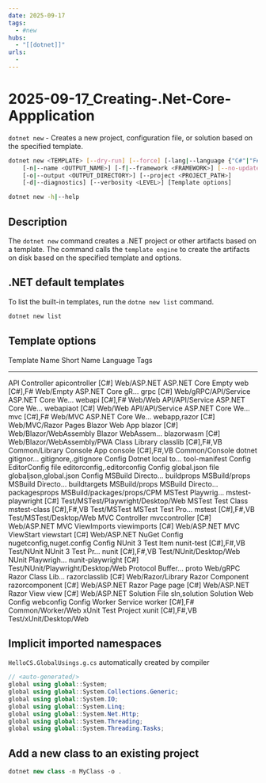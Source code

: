 ```yaml
---
date: 2025-09-17
tags:
  - #new
hubs:
  - "[[dotnet]]"
urls:
  -
---
```

# 2025-09-17_Creating-.Net-Core-Appplication

`dotnet new` - Creates a new project, configuration file, or solution based on the specified template.

```sh
dotnet new <TEMPLATE> [--dry-run] [--force] [-lang|--language {"C#"|"F#"|VB}]
    [-n|--name <OUTPUT_NAME>] [-f|--framework <FRAMEWORK>] [--no-update-check]
    [-o|--output <OUTPUT_DIRECTORY>] [--project <PROJECT_PATH>]
    [-d|--diagnostics] [--verbosity <LEVEL>] [Template options]

dotnet new -h|--help
```

## Description
The `dotnet new` command creates a .NET project or other artifacts based on a template.
The command calls the `template engine` to create the artifacts on disk based on the specified template and options.

## .NET default templates
To list the built-in templates, run the `dotne new list` command.

```sh
dotnet new list
```

## Template options
Template Name       Short Name                  Language    Tags
------------------  --------------------------  ----------  ----------------------------------
API Controller      apicontroller               [C#]        Web/ASP.NET
ASP.NET Core Empty  web                         [C#],F#     Web/Empty
ASP.NET Core gR...  grpc                        [C#]        Web/gRPC/API/Service
ASP.NET Core We...  webapi                      [C#],F#     Web/Web API/API/Service
ASP.NET Core We...  webapiaot                   [C#]        Web/Web API/API/Service
ASP.NET Core We...  mvc                         [C#],F#     Web/MVC
ASP.NET Core We...  webapp,razor                [C#]        Web/MVC/Razor Pages
Blazor Web App      blazor                      [C#]        Web/Blazor/WebAssembly
Blazor WebAssem...  blazorwasm                  [C#]        Web/Blazor/WebAssembly/PWA
Class Library       classlib                    [C#],F#,VB  Common/Library
Console App         console                     [C#],F#,VB  Common/Console
dotnet gitignor...  gitignore,.gitignore                    Config
Dotnet local to...  tool-manifest                           Config
EditorConfig file   editorconfig,.editorconfig              Config
global.json file    globaljson,global.json                  Config
MSBuild Directo...  buildprops                              MSBuild/props
MSBuild Directo...  buildtargets                            MSBuild/props
MSBuild Directo...  packagesprops                           MSBuild/packages/props/CPM
MSTest Playwrig...  mstest-playwright           [C#]        Test/MSTest/Playwright/Desktop/Web
MSTest Test Class   mstest-class                [C#],F#,VB  Test/MSTest
MSTest Test Pro...  mstest                      [C#],F#,VB  Test/MSTest/Desktop/Web
MVC Controller      mvccontroller               [C#]        Web/ASP.NET
MVC ViewImports     viewimports                 [C#]        Web/ASP.NET
MVC ViewStart       viewstart                   [C#]        Web/ASP.NET
NuGet Config        nugetconfig,nuget.config                Config
NUnit 3 Test Item   nunit-test                  [C#],F#,VB  Test/NUnit
NUnit 3 Test Pr...  nunit                       [C#],F#,VB  Test/NUnit/Desktop/Web
NUnit Playwrigh...  nunit-playwright            [C#]        Test/NUnit/Playwright/Desktop/Web
Protocol Buffer...  proto                                   Web/gRPC
Razor Class Lib...  razorclasslib               [C#]        Web/Razor/Library
Razor Component     razorcomponent              [C#]        Web/ASP.NET
Razor Page          page                        [C#]        Web/ASP.NET
Razor View          view                        [C#]        Web/ASP.NET
Solution File       sln,solution                            Solution
Web Config          webconfig                               Config
Worker Service      worker                      [C#],F#     Common/Worker/Web
xUnit Test Project  xunit                       [C#],F#,VB  Test/xUnit/Desktop/Web

## Implicit imported namespaces
`HelloCS.GlobalUsings.g.cs` automatically created by compiler

```cs
// <auto-generated/>
global using global::System;
global using global::System.Collections.Generic;
global using global::System.IO;
global using global::System.Linq;
global using global::System.Net.Http;
global using global::System.Threading;
global using global::System.Threading.Tasks;
```

## Add a new class to an existing project

```cs
dotnet new class -n MyClass -o .
```
